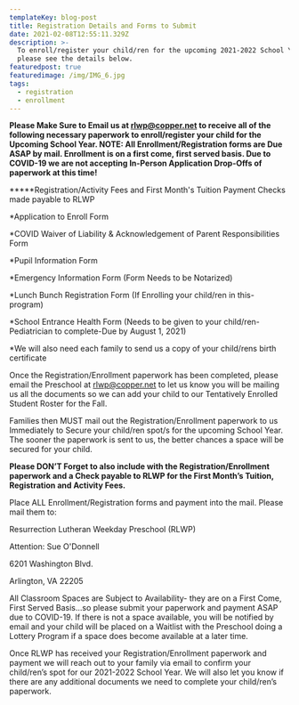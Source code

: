 ```yaml
---
templateKey: blog-post
title: Registration Details and Forms to Submit
date: 2021-02-08T12:55:11.329Z
description: >-
  To enroll/register your child/ren for the upcoming 2021-2022 School Year
  please see the details below.
featuredpost: true
featuredimage: /img/IMG_6.jpg
tags:
  - registration
  - enrollment
---
```

**Please Make Sure to Email us at rlwp@copper.net to receive all of the following necessary paperwork to enroll/register your child for the Upcoming School Year. NOTE: All Enrollment/Registration forms are Due ASAP by mail. Enrollment is on a first come, first served basis. Due to COVID-19 we are not accepting In-Person Application Drop-Offs of paperwork at this time!**

**\***Registration/Activity Fees and First Month's Tuition Payment Checks made payable to RLWP

\*Application to Enroll Form

\*COVID Waiver of Liability & Acknowledgement of Parent Responsibilities Form

\*Pupil Information Form

\*Emergency Information Form (Form Needs to be Notarized)

\*Lunch Bunch Registration Form (If Enrolling your child/ren in this- program)

\*School Entrance Health Form (Needs to be given to your child/ren- Pediatrician to complete-Due by August 1, 2021)

\*We will also need each family to send us a copy of your child/rens birth certificate

Once the Registration/Enrollment paperwork has been completed, please email the Preschool at [rlwp@copper.net](mailto:rlwp@copper.net) to let us know you will be mailing us all the documents so we can add your child to our Tentatively Enrolled Student Roster for the Fall.

Families then MUST mail out the Registration/Enrollment paperwork to us Immediately to Secure your child/ren spot/s for the upcoming School Year. The sooner the paperwork is sent to us, the better chances a space will be secured for your child.

**Please DON’T Forget to also include with the Registration/Enrollment paperwork and a Check payable to RLWP for the First Month’s Tuition, Registration and Activity Fees.**

Place ALL Enrollment/Registration forms and payment into the mail. Please mail them to:

Resurrection Lutheran Weekday Preschool (RLWP)

Attention: Sue O'Donnell

6201 Washington Blvd.

Arlington, VA 22205

All Classroom Spaces are Subject to Availability- they are on a First Come, First Served Basis…so please submit your paperwork and payment ASAP due to COVID-19. If there is not a space available, you will be notified by email and your child will be placed on a Waitlist with the Preschool doing a Lottery Program if a space does become available at a later time.

Once RLWP has received your Registration/Enrollment paperwork and payment we will reach out to your family via email to confirm your child/ren’s spot for our 2021-2022 School Year. We will also let you know if there are any additional documents we need to complete your child/ren’s paperwork.

<!--EndFragment-->

<!--EndFragment-->

<!--EndFragment-->
